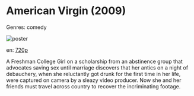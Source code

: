 # American Virgin (2009)

Genres: comedy

![poster](http://image.tmdb.org/t/p/w500/jhrYleU8uA6Act1wTN0OctKSmAD.jpg)

en:
  [720p](magnet:?xt=urn:btih:0C696C25872BEBC28A00EC8521245DD25B72C2BA&tr=udp://glotorrents.pw:6969/announce&tr=udp://tracker.opentrackr.org:1337/announce&tr=udp://torrent.gresille.org:80/announce&tr=udp://tracker.openbittorrent.com:80&tr=udp://tracker.coppersurfer.tk:6969&tr=udp://tracker.leechers-paradise.org:6969&tr=udp://p4p.arenabg.ch:1337&tr=udp://tracker.internetwarriors.net:1337)
  


A Freshman College Girl on a scholarship from an abstinence group that advocates saving sex until marriage discovers that her antics on a night of debauchery, when she reluctantly got drunk for the first time in her life, were captured on camera by a sleazy video producer. Now she and her friends must travel across country to recover the incriminating footage.